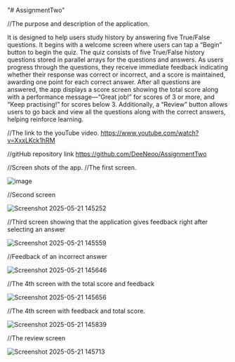 "# AssignmentTwo" 

//The purpose and description of the application.

It is designed to help users study history by answering five True/False questions. It begins with a welcome screen where users can tap a “Begin” button to begin the quiz. The quiz consists of five True/False history questions stored in parallel arrays for the questions and answers. As users progress through the questions, they receive immediate feedback indicating whether their response was correct or incorrect, and a score is maintained, awarding one point for each correct answer. After all questions are answered, the app displays a score screen showing the total score along with a performance message—“Great job!” for scores of 3 or more, and “Keep practising!” for scores below 3. Additionally, a “Review” button allows users to go back and view all the questions along with the correct answers, helping reinforce learning.

//The link to the youTube video.
https://www.youtube.com/watch?v=XxxLKck1hRM

//gitHub repository link
https://github.com/DeeNeoo/AssignmentTwo


//Screen shots of the app.
//The first screen.


![image](https://github.com/user-attachments/assets/136a0f3e-23a2-4b7d-8f8b-dbeec8aacffb)

//Second screen


![Screenshot 2025-05-21 145252](https://github.com/user-attachments/assets/89e69e80-5487-428d-a282-c2e3d3346092)

//Third screen showing that the application gives feedback right after selecting an answer


![Screenshot 2025-05-21 145559](https://github.com/user-attachments/assets/63a33748-1e6f-4fea-8762-a91389278f7d)


//Feedback of an incorrect answer


![Screenshot 2025-05-21 145646](https://github.com/user-attachments/assets/2eb2d9e8-6611-4c53-a1ae-fd84ba0ad419)


//The 4th screen with the total score and feedback

![Screenshot 2025-05-21 145656](https://github.com/user-attachments/assets/c65e401a-993f-4e58-bd28-bbeac2a20c04)


//The 4th screen with feedback and total score.

![Screenshot 2025-05-21 145839](https://github.com/user-attachments/assets/84ea92cb-00d7-472d-b76e-baaf377d9753)


//The review screen

![Screenshot 2025-05-21 145713](https://github.com/user-attachments/assets/fbe0860d-1297-44db-a8ec-bc884ad5616f)












